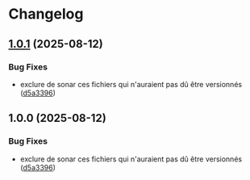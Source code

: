 # Changelog

## [1.0.1](https://github.com/cpierres/P10cicd/compare/bobapp-frontend-v1.0.0...bobapp-frontend-v1.0.1) (2025-08-12)


### Bug Fixes

* exclure de sonar ces fichiers qui n'auraient pas dû être versionnés ([d5a3396](https://github.com/cpierres/P10cicd/commit/d5a3396f638e70000185e1a813f84370cec877ab))

## 1.0.0 (2025-08-12)


### Bug Fixes

* exclure de sonar ces fichiers qui n'auraient pas dû être versionnés ([d5a3396](https://github.com/cpierres/P10cicd/commit/d5a3396f638e70000185e1a813f84370cec877ab))
